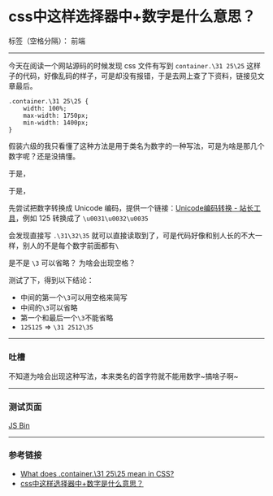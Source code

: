 ﻿# css中这样选择器中\+数字是什么意思？

标签（空格分隔）： 前端

---

今天在阅读一个网站源码的时候发现 css 文件有写到 `container.\31 25\25` 这样子的代码，好像乱码的样子，可是却没有报错，于是去网上查了下资料，链接见文章最后。

	.container.\31 25\25 {
		width: 100%;
		max-width: 1750px;
		min-width: 1400px;
	}

  
  假装六级的我只看懂了这种方法是用于类名为数字的一种写法，可是为啥是那几个数字呢？还是没搞懂。
  
  于是，
  
  于是，
  
  先尝试把数字转换成 Unicode 编码，提供一个链接：[Unicode编码转换 - 站长工具][3]，例如 125 转换成了 `\u0031\u0032\u0035` 
  
  会发现直接写 `.\31\32\35` 就可以直接读取到了，可是代码好像和别人长的不大一样，别人的不是每个数字前面都有`\`
  
  是不是 `\3` 可以省略？ 为啥会出现空格？
  
  测试了下，得到以下结论：
  
  - 中间的第一个`\3`可以用空格来简写
  - 中间的`\3`可以省略
  - 第一个和最后一个`\3`不能省略
  - `125125` => `\31 2512\35`
 
---
### 吐槽
不知道为啥会出现这种写法，本来类名的首字符就不能用数字~搞啥子啊~

---
### 测试页面

  [JS Bin][4]

---
### 参考链接
 - [What does .container.\31 25\25 mean in CSS?][1]
 - [css中这样选择器中\+数字是什么意思？][2]
 


  [1]: http://stackoverflow.com/questions/27882839/what-does-container-31-25-25-mean-in-css#
  [2]: https://www.zhihu.com/question/49682658/answer/120692563
  [3]: http://tool.chinaz.com/tools/unicode.aspx
  [4]: http://jsbin.com/woyeyod/edit?html,css,output